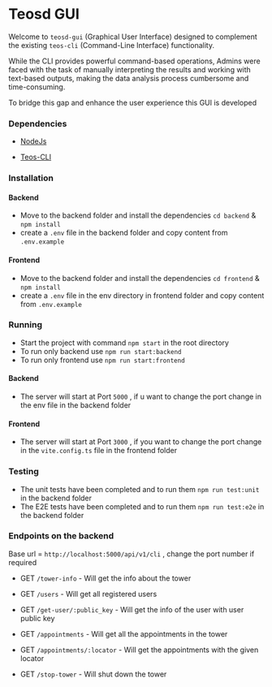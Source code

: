 # Teosd GUI

Welcome to `teosd-gui` (Graphical User Interface) designed to complement the existing `teos-cli` (Command-Line Interface) functionality.

While the CLI provides powerful command-based operations, Admins were faced with the task of manually interpreting the results and working with text-based outputs, making the data analysis process cumbersome and time-consuming.

To bridge this gap and enhance the user experience this GUI is developed

### Dependencies

- [NodeJs](https://nodejs.org/en/download)

- [Teos-CLI](https://github.com/talaia-labs/rust-teos)

### Installation

#### Backend

- Move to the backend folder and install the dependencies `cd backend` & `npm install`
- create a `.env` file in the backend folder and copy content from `.env.example`

#### Frontend

- Move to the backend folder and install the dependencies `cd frontend` & `npm install`
- create a `.env` file in the env directory in frontend folder and copy content from `.env.example`

### Running

- Start the project with command `npm start` in the root directory
- To run only backend use `npm run start:backend`
- To run only frontend use `npm run start:frontend`

#### Backend

- The server will start at Port `5000` , if u want to change the port change in the env file in the backend folder

#### Frontend

- The server will start at Port `3000` , if you want to change the port change in the `vite.config.ts` file in the frontend folder

### Testing

- The unit tests have been completed and to run them `npm run test:unit` in the backend folder
- The E2E tests have been completed and to run them `npm run test:e2e` in the backend folder

### Endpoints on the backend

Base url = `http://localhost:5000/api/v1/cli` , change the port number if required

- GET `/tower-info` - Will get the info about the tower

- GET `/users` - Will get all registered users

- GET `/get-user/:public_key` - Will get the info of the user with user public key

- GET `/appointments` - Will get all the appointments in the tower

- GET `/appointments/:locator` - Will get the appointments with the given locator

- GET `/stop-tower` - Will shut down the tower
